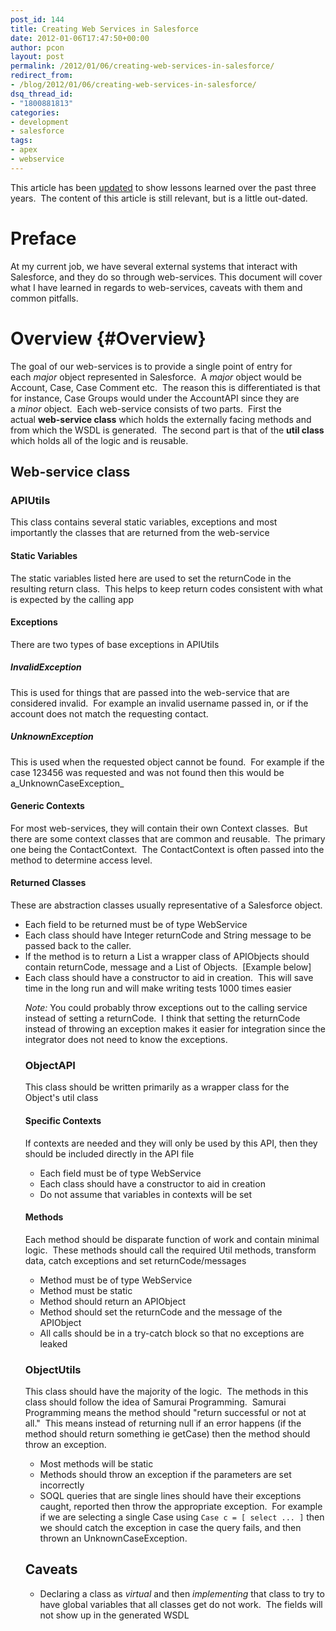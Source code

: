 ```yaml
---
post_id: 144
title: Creating Web Services in Salesforce
date: 2012-01-06T17:47:50+00:00
author: pcon
layout: post
permalink: /2012/01/06/creating-web-services-in-salesforce/
redirect_from:
- /blog/2012/01/06/creating-web-services-in-salesforce/
dsq_thread_id:
- "1800881813"
categories:
- development
- salesforce
tags:
- apex
- webservice
---
```

<div class="notification is-warning is-light">This article has been <a title="Web services development on Salesforce" href="http://blog.deadlypenguin.com/blog/2015/03/09/web-services-development-salesforce/">updated</a> to show lessons learned over the past three years.  The content of this article is still relevant, but is a little out-dated.</div>

# Preface

At my current job, we have several external systems that interact with Salesforce, and they do so through web-services. This document will cover what I have learned in regards to web-services, caveats with them and common pitfalls.

# Overview {#Overview}

The goal of our web-services is to provide a single point of entry for each _major_ object represented in Salesforce.  A _major_ object would be Account, Case, Case Comment etc.  The reason this is differentiated is that for instance, Case Groups would under the AccountAPI since they are a _minor_ object.  Each web-service consists of two parts.  First the actual **web-service class** which holds the externally facing methods and from which the WSDL is generated.  The second part is that of the **util class** which holds all of the logic and is reusable.

## Web-service class

### APIUtils

This class contains several static variables, exceptions and most importantly the classes that are returned from the web-service

#### Static Variables

The static variables listed here are used to set the returnCode in the resulting return class.  This helps to keep return codes consistent with what is expected by the calling app

#### Exceptions

There are two types of base exceptions in APIUtils

##### InvalidException

This is used for things that are passed into the web-service that are considered invalid.  For example an invalid username passed in, or if the account does not match the requesting contact.

##### UnknownException

This is used when the requested object cannot be found.  For example if the case 123456 was requested and was not found then this would be a_UnknownCaseException_

#### Generic Contexts

For most web-services, they will contain their own Context classes.  But there are some context classes that are common and reusable.  The primary one being the ContactContext.  The ContactContext is often passed into the method to determine access level.

#### Returned Classes

These are abstraction classes usually representative of a Salesforce object.

* Each field to be returned must be of type WebService
* Each class should have Integer returnCode and String message to be passed back to the caller.
* If the method is to return a List<Object> a wrapper class of APIObjects should contain returnCode, message and a List of Objects.  \[Example below\]
* Each class should have a constructor to aid in creation.  This will save time in the long run and will make writing tests 1000 times easier

_Note:_ You could probably throw exceptions out to the calling service instead of setting a returnCode.  I think that setting the returnCode instead of throwing an exception makes it easier for integration since the integrator does not need to know the exceptions.


### ObjectAPI

This class should be written primarily as a wrapper class for the Object's util class

#### Specific Contexts

If contexts are needed and they will only be used by this API, then they should be included directly in the API file

* Each field must be of type WebService
* Each class should have a constructor to aid in creation
* Do not assume that variables in contexts will be set

#### Methods

Each method should be disparate function of work and contain minimal logic.  These methods should call the required Util methods, transform data, catch exceptions and set returnCode/messages

* Method must be of type WebService
* Method must be static
* Method should return an APIObject
* Method should set the returnCode and the message of the APIObject
* All calls should be in a try-catch block so that no exceptions are leaked

### ObjectUtils

This class should have the majority of the logic.  The methods in this class should follow the idea of Samurai Programming.  Samurai Programming means the method should "return successful or not at all."  This means instead of returning null if an error happens (if the method should return something ie getCase) then the method should throw an exception.

* Most methods will be static
* Methods should throw an exception if the parameters are set incorrectly
* SOQL queries that are single lines should have their exceptions caught, reported then throw the appropriate exception.  For example if we are selecting a single Case using `Case c = [ select ... ]` then we should catch the exception in case the query fails, and then thrown an UnknownCaseException.

## Caveats

* Declaring a class as _virtual_ and then _implementing_ that class to try to have global variables that all classes get do not work.  The fields will not show up in the generated WSDL